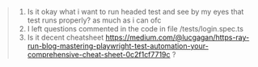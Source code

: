>1. Is it okay what i want to run headed test and see by my eyes that test runs properly? as much as i can ofc
>2. I left questions  commented in the code in file /tests/login.spec.ts
>3. Is it decent cheatsheet https://medium.com/@lucgagan/https-ray-run-blog-mastering-playwright-test-automation-your-comprehensive-cheat-sheet-0c2f1cf7719c ?